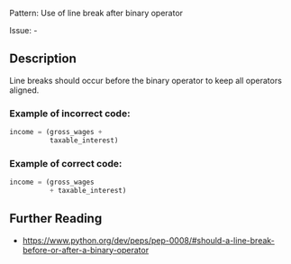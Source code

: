 Pattern: Use of line break after binary operator

Issue: -

## Description

Line breaks should occur before the binary operator to keep all operators aligned.

### Example of **incorrect** code:

```python
income = (gross_wages +
          taxable_interest)
```

### Example of **correct** code:

```python
income = (gross_wages
          + taxable_interest)
```

## Further Reading

* https://www.python.org/dev/peps/pep-0008/#should-a-line-break-before-or-after-a-binary-operator